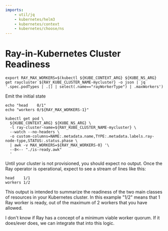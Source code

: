 ```yaml
---
imports:
    - util/jq
    - kubernetes/helm3
    - kubernetes/context
    - kubernetes/choose/ns
---
```


# Ray-in-Kubernetes Cluster Readiness

```shell
export RAY_MAX_WORKERS=$(kubectl ${KUBE_CONTEXT_ARG} ${KUBE_NS_ARG} get raycluster ${RAY_KUBE_CLUSTER_NAME-mycluster} -o json | jq '.spec.podTypes | .[] | select(.name=="rayWorkerType") | .maxWorkers')
```

Emit the initial state
```shell
echo "head    0/1"
echo "workers 0/${RAY_MAX_WORKERS-1}"
```

```shell
kubectl get pod \
  ${KUBE_CONTEXT_ARG} ${KUBE_NS_ARG} \
  -l ray-cluster-name=${RAY_KUBE_CLUSTER_NAME-mycluster} \
  --watch --no-headers \
  -o custom-columns=NAME:.metadata.name,TYPE:.metadata.labels.ray-node-type,STATUS:.status.phase \
  | awk -v MAX_WORKERS=${RAY_MAX_WORKERS-0} '\
  --8<-- "./is-ready.awk"
  '
```

Until your cluster is not provisioned, you should expect no
output. Once the Ray operator is operational, expect to see a stream
of lines like this:

```
head    1/1
workers 1/2
```

This output is intended to summarize the readiness of the two main
classes of resources in your Kubernetes cluster. In this example "1/2"
means that 1 Ray worker is ready, out of the maximum of 2 workers that
you have allowed.

I don't know if Ray has a concept of a minimum viable worker
quorum. If it does/ever does, we can integrate that into this logic.
